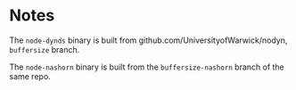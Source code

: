 # Notes

The `node-dynds` binary is built from github.com/UniversityofWarwick/nodyn, `buffersize` branch.

The `node-nashorn` binary is built from the `buffersize-nashorn` branch of the same repo.



